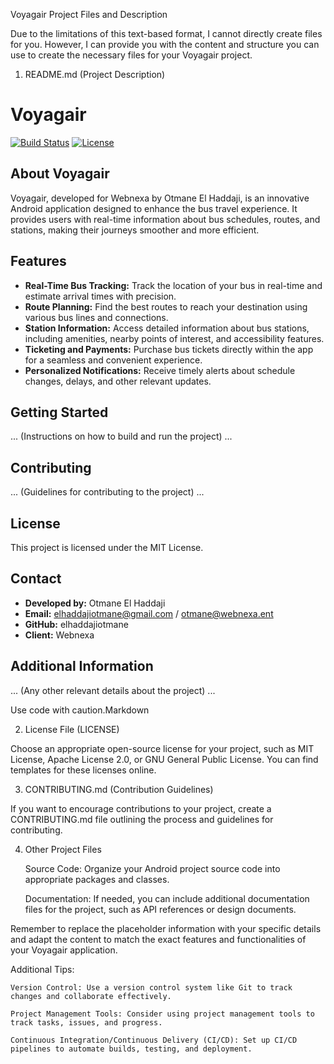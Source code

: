 Voyagair Project Files and Description

Due to the limitations of this text-based format, I cannot directly create files for you. However, I can provide you with the content and structure you can use to create the necessary files for your Voyagair project.

1. README.md (Project Description)

      
# Voyagair

[![Build Status](https://img.shields.io/badge/build-passing-brightgreen.svg)](https://github.com/elhaddajiotmane/voyagair) 
[![License](https://img.shields.io/badge/license-MIT-blue.svg)](https://github.com/elhaddajiotmane/voyagair/blob/master/LICENSE)

## About Voyagair

Voyagair, developed for Webnexa by Otmane El Haddaji, is an innovative Android application designed to enhance the bus travel experience. It provides users with real-time information about bus schedules, routes, and stations, making their journeys smoother and more efficient.

## Features

* **Real-Time Bus Tracking:** Track the location of your bus in real-time and estimate arrival times with precision.
* **Route Planning:** Find the best routes to reach your destination using various bus lines and connections.
* **Station Information:** Access detailed information about bus stations, including amenities, nearby points of interest, and accessibility features.
* **Ticketing and Payments:** Purchase bus tickets directly within the app for a seamless and convenient experience.
* **Personalized Notifications:** Receive timely alerts about schedule changes, delays, and other relevant updates.

## Getting Started

... (Instructions on how to build and run the project) ... 

## Contributing

... (Guidelines for contributing to the project) ...

## License

This project is licensed under the MIT License. 

## Contact

* **Developed by:** Otmane El Haddaji
* **Email:** elhaddajiotmane@gmail.com / otmane@webnexa.ent
* **GitHub:** elhaddajiotmane
* **Client:** Webnexa

## Additional Information

... (Any other relevant details about the project) ...

    

Use code with caution.Markdown

2. License File (LICENSE)

Choose an appropriate open-source license for your project, such as MIT License, Apache License 2.0, or GNU General Public License. You can find templates for these licenses online.

3. CONTRIBUTING.md (Contribution Guidelines)

If you want to encourage contributions to your project, create a CONTRIBUTING.md file outlining the process and guidelines for contributing.

4. Other Project Files

    Source Code: Organize your Android project source code into appropriate packages and classes.

    Documentation: If needed, you can include additional documentation files for the project, such as API references or design documents.

Remember to replace the placeholder information with your specific details and adapt the content to match the exact features and functionalities of your Voyagair application.

Additional Tips:

    Version Control: Use a version control system like Git to track changes and collaborate effectively.

    Project Management Tools: Consider using project management tools to track tasks, issues, and progress.

    Continuous Integration/Continuous Delivery (CI/CD): Set up CI/CD pipelines to automate builds, testing, and deployment.
